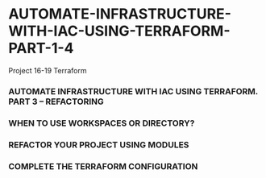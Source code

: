 # AUTOMATE-INFRASTRUCTURE-WITH-IAC-USING-TERRAFORM-PART-1-4
Project 16-19 Terraform

### AUTOMATE INFRASTRUCTURE WITH IAC USING TERRAFORM. PART 3 – REFACTORING

### WHEN TO USE WORKSPACES OR DIRECTORY?

### REFACTOR YOUR PROJECT USING MODULES

### COMPLETE THE TERRAFORM CONFIGURATION
